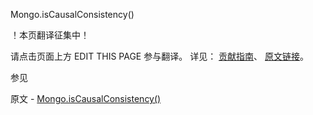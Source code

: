 Mongo.isCausalConsistency()

 ！本页翻译征集中！

请点击页面上方 EDIT THIS PAGE 参与翻译。
详见：
[贡献指南]( https://github.com/JinMuInfo/MongoDB-Manual-zh/blob/master/CONTRIBUTING.md )、
[原文链接](  https://docs.mongodb.com/manual/reference/method/Mongo.isCausalConsistency/  )。

 参见

原文 - [Mongo.isCausalConsistency()]( https://docs.mongodb.com/manual/reference/method/Mongo.isCausalConsistency/ )


